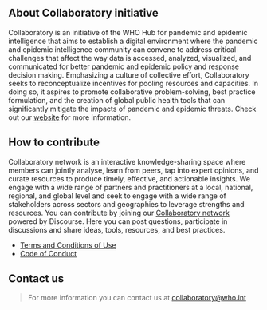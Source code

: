 ## About Collaboratory initiative
Collaboratory is an initiative of the WHO Hub for pandemic and epidemic intelligence  that aims to establish a digital environment where the pandemic and epidemic intelligence community can convene to address critical challenges that affect the way data is accessed, analyzed, visualized, and communicated for better pandemic and epidemic policy and response decision making. 
Emphasizing a culture of collective effort, Collaboratory seeks to reconceptualize incentives for pooling resources and capacities. In doing so, it aspires to promote collaborative problem-solving, best practice formulation, and the creation of global public health tools that can significantly mitigate the impacts of pandemic and epidemic threats.
Check out our [website](https://www.who.int/initiatives/collaboratory) for more information.


## How to contribute
Collaboratory network is an interactive knowledge-sharing space where members can jointly analyse, learn from peers, tap into expert opinions, and curate resources to produce timely, effective, and actionable insights. 
We engage with a wide range of partners and practitioners at a local, national, regional, and global level and seek to engage with a wide range of stakeholders across sectors and geographies to leverage strengths and resources. 
You can contribute by joining our [Collaboratory network](https://collab-forum.who.int/) powered by Discourse. Here you can post questions, participate in discussions and share ideas, tools, resources, and best practices. 

- [Terms and Conditions of Use](https://cdn.who.int/media/docs/default-source/documents/emergencies/collaboratory-terms-and-conditions-of-use.pdf?sfvrsn=872d61a8_1)
- [Code of Conduct](https://cdn.who.int/media/docs/default-source/documents/emergencies/collaboratory-terms-and-conditions-of-use.pdf?sfvrsn=872d61a8_1)

## Contact us 
> For more information you can contact us at collaboratory@who.int
